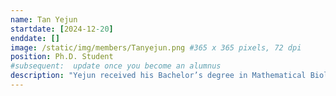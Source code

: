 ```yaml
---
name: Tan Yejun
startdate: [2024-12-20]
enddate: []
image: /static/img/members/Tanyejun.png #365 x 365 pixels, 72 dpi
position: Ph.D. Student
#subsequent:  update once you become an alumnus
description: "Yejun received his Bachelor’s degree in Mathematical Biology (Genomics specialization) in University of Minnesota, Twin Cities (UMN). He is also an awardee of HKPFS and PPPFS. Under the guidance of Professor Zhang, Yejun is currently conducting research on epidemiology and non-coding RNA at the JC-STEM laboratory."
---
```

